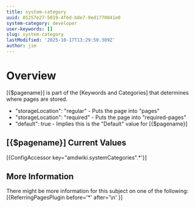 ```yaml
---
title: system-category
uuid: 85257e27-5019-4f6d-b8e7-9ed1770841e0
system-category: developer
user-keywords: []
slug: system-category
lastModified: '2025-10-17T13:29:50.309Z'
author: jim
---
```

# Overview
[{$pagename}] is part of the [Keywords and Categories] that determines where pages are stored.


* "storageLocation": "regular" - Puts the page into "pages"
* "storageLocation": "required"  - Puts the page into "required-pages"
* "default": true - Implies this is the "Default" value for [{$pagename}]

## [{$pagename}] Current Values
[{ConfigAccessor key="amdwiki.systemCategories".*'}]   

## More Information
There might be more information for this subject on one of the following:
[{ReferringPagesPlugin before='*' after='\n' }]
